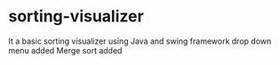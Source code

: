 # sorting-visualizer
It a basic sorting visualizer using Java and swing framework
drop down menu added
Merge sort added 

